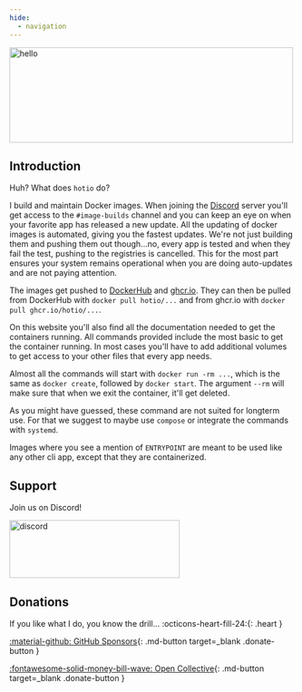 ```yaml
---
hide:
  - navigation
---
```


<img src="/img/hello.png" alt="hello" width="500" height="168">

## Introduction

Huh? What does `hotio` do?

I build and maintain Docker images. When joining the [Discord](discord) server you'll get access to the `#image-builds` channel and you can keep an eye on when your favorite app has released a new update. All the updating of docker images is automated, giving you the fastest updates. We're not just building them and pushing them out though...no, every app is tested and when they fail the test, pushing to the registries is cancelled. This for the most part ensures your system remains operational when you are doing auto-updates and are not paying attention.

The images get pushed to [DockerHub](dockerhub) and [ghcr.io](ghcr). They can then be pulled from DockerHub with `docker pull hotio/...` and from ghcr.io with `docker pull ghcr.io/hotio/...`.

On this website you'll also find all the documentation needed to get the containers running. All commands provided include the most basic to get the container running. In most cases you'll have to add additional volumes to get access to your other files that every app needs.

Almost all the commands will start with `docker run -rm ...`, which is the same as `docker create`, followed by `docker start`. The argument `--rm` will make sure that when we exit the container, it'll get deleted.

As you might have guessed, these command are not suited for longterm use. For that we suggest to maybe use `compose` or integrate the commands with `systemd`.

Images where you see a mention of `ENTRYPOINT` are meant to be used like any other cli app, except that they are containerized.

## Support

Join us on Discord!

<a href="discord" target="_blank">
  <img src="/img/discord.png" alt="discord" width="300" height="102">
</a>

## Donations

If you like what I do, you know the drill... :octicons-heart-fill-24:{: .heart }

[:material-github: GitHub Sponsors](https://github.com/sponsors/mrhotio){: .md-button target=_blank .donate-button }

[:fontawesome-solid-money-bill-wave: Open Collective](https://opencollective.com/hotio_collective/donate){: .md-button target=_blank .donate-button }
